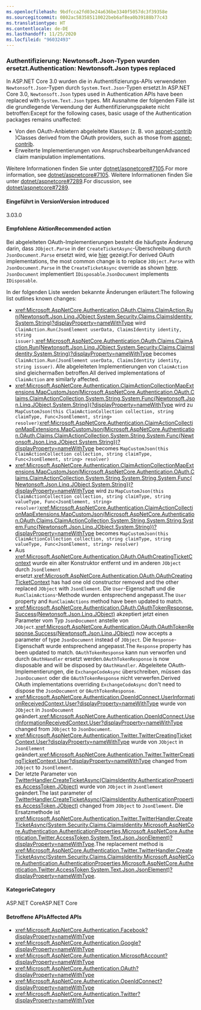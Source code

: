 ```yaml
---
ms.openlocfilehash: 9bdfcca2fd03e24a636be3340f5057dc3f39358e
ms.sourcegitcommit: 0802ac583585110022beb6af8ea0b39188b77c43
ms.translationtype: HT
ms.contentlocale: de-DE
ms.lasthandoff: 11/25/2020
ms.locfileid: "96032493"
---
```

### <a name="authentication-newtonsoftjson-types-replaced"></a><span data-ttu-id="c95cc-101">Authentifizierung: Newtonsoft.Json-Typen wurden ersetzt.</span><span class="sxs-lookup"><span data-stu-id="c95cc-101">Authentication: Newtonsoft.Json types replaced</span></span>

<span data-ttu-id="c95cc-102">In ASP.NET Core 3.0 wurden die in Authentifizierungs-APIs verwendeten `Newtonsoft.Json`-Typen durch `System.Text.Json`-Typen ersetzt.</span><span class="sxs-lookup"><span data-stu-id="c95cc-102">In ASP.NET Core 3.0, `Newtonsoft.Json` types used in Authentication APIs have been replaced with `System.Text.Json` types.</span></span> <span data-ttu-id="c95cc-103">Mit Ausnahme der folgenden Fälle ist die grundlegende Verwendung der Authentifizierungspakete nicht betroffen:</span><span class="sxs-lookup"><span data-stu-id="c95cc-103">Except for the following cases, basic usage of the Authentication packages remains unaffected:</span></span>

* <span data-ttu-id="c95cc-104">Von den OAuth-Anbietern abgeleitete Klassen (z. B. von [aspnet-contrib ](https://github.com/aspnet-contrib/AspNet.Security.OAuth.Providers))</span><span class="sxs-lookup"><span data-stu-id="c95cc-104">Classes derived from the OAuth providers, such as those from [aspnet-contrib](https://github.com/aspnet-contrib/AspNet.Security.OAuth.Providers).</span></span>
* <span data-ttu-id="c95cc-105">Erweiterte Implementierungen von Anspruchsbearbeitungen</span><span class="sxs-lookup"><span data-stu-id="c95cc-105">Advanced claim manipulation implementations.</span></span>

<span data-ttu-id="c95cc-106">Weitere Informationen finden Sie unter [dotnet/aspnetcore#7105](https://github.com/dotnet/aspnetcore/pull/7105).</span><span class="sxs-lookup"><span data-stu-id="c95cc-106">For more information, see [dotnet/aspnetcore#7105](https://github.com/dotnet/aspnetcore/pull/7105).</span></span> <span data-ttu-id="c95cc-107">Weitere Informationen finden Sie unter [dotnet/aspnetcore#7289](https://github.com/dotnet/aspnetcore/issues/7289).</span><span class="sxs-lookup"><span data-stu-id="c95cc-107">For discussion, see [dotnet/aspnetcore#7289](https://github.com/dotnet/aspnetcore/issues/7289).</span></span>

#### <a name="version-introduced"></a><span data-ttu-id="c95cc-108">Eingeführt in Version</span><span class="sxs-lookup"><span data-stu-id="c95cc-108">Version introduced</span></span>

<span data-ttu-id="c95cc-109">3.0</span><span class="sxs-lookup"><span data-stu-id="c95cc-109">3.0</span></span>

#### <a name="recommended-action"></a><span data-ttu-id="c95cc-110">Empfohlene Aktion</span><span class="sxs-lookup"><span data-stu-id="c95cc-110">Recommended action</span></span>

<span data-ttu-id="c95cc-111">Bei abgeleiteten OAuth-Implementierungen besteht die häufigste Änderung darin, dass `JObject.Parse` in der `CreateTicketAsync`-Überschreibung durch `JsonDocument.Parse` ersetzt wird, wie [hier](https://github.com/dotnet/aspnetcore/pull/7105/files?utf8=%E2%9C%93&diff=unified&w=1#diff-e1c9f9740a6fe8021020a6f249c589b0L40) gezeigt.</span><span class="sxs-lookup"><span data-stu-id="c95cc-111">For derived OAuth implementations, the most common change is to replace `JObject.Parse` with `JsonDocument.Parse` in the `CreateTicketAsync` override as shown [here](https://github.com/dotnet/aspnetcore/pull/7105/files?utf8=%E2%9C%93&diff=unified&w=1#diff-e1c9f9740a6fe8021020a6f249c589b0L40).</span></span> <span data-ttu-id="c95cc-112">`JsonDocument` implementiert `IDisposable`.</span><span class="sxs-lookup"><span data-stu-id="c95cc-112">`JsonDocument` implements `IDisposable`.</span></span>

<span data-ttu-id="c95cc-113">In der folgenden Liste werden bekannte Änderungen erläutert:</span><span class="sxs-lookup"><span data-stu-id="c95cc-113">The following list outlines known changes:</span></span>

- <span data-ttu-id="c95cc-114"><xref:Microsoft.AspNetCore.Authentication.OAuth.Claims.ClaimAction.Run(Newtonsoft.Json.Linq.JObject,System.Security.Claims.ClaimsIdentity,System.String)?displayProperty=nameWithType> wird `ClaimAction.Run(JsonElement userData, ClaimsIdentity identity, string issuer)`.</span><span class="sxs-lookup"><span data-stu-id="c95cc-114"><xref:Microsoft.AspNetCore.Authentication.OAuth.Claims.ClaimAction.Run(Newtonsoft.Json.Linq.JObject,System.Security.Claims.ClaimsIdentity,System.String)?displayProperty=nameWithType> becomes `ClaimAction.Run(JsonElement userData, ClaimsIdentity identity, string issuer)`.</span></span> <span data-ttu-id="c95cc-115">Alle abgeleiteten Implementierungen von `ClaimAction` sind gleichermaßen betroffen.</span><span class="sxs-lookup"><span data-stu-id="c95cc-115">All derived implementations of `ClaimAction` are similarly affected.</span></span>
- <span data-ttu-id="c95cc-116"><xref:Microsoft.AspNetCore.Authentication.ClaimActionCollectionMapExtensions.MapCustomJson(Microsoft.AspNetCore.Authentication.OAuth.Claims.ClaimActionCollection,System.String,System.Func{Newtonsoft.Json.Linq.JObject,System.String})?displayProperty=nameWithType> wird zu `MapCustomJson(this ClaimActionCollection collection, string claimType, Func<JsonElement, string> resolver)`</span><span class="sxs-lookup"><span data-stu-id="c95cc-116"><xref:Microsoft.AspNetCore.Authentication.ClaimActionCollectionMapExtensions.MapCustomJson(Microsoft.AspNetCore.Authentication.OAuth.Claims.ClaimActionCollection,System.String,System.Func{Newtonsoft.Json.Linq.JObject,System.String})?displayProperty=nameWithType> becomes `MapCustomJson(this ClaimActionCollection collection, string claimType, Func<JsonElement, string> resolver)`</span></span>
- <span data-ttu-id="c95cc-117"><xref:Microsoft.AspNetCore.Authentication.ClaimActionCollectionMapExtensions.MapCustomJson(Microsoft.AspNetCore.Authentication.OAuth.Claims.ClaimActionCollection,System.String,System.String,System.Func{Newtonsoft.Json.Linq.JObject,System.String})?displayProperty=nameWithType> wird zu `MapCustomJson(this ClaimActionCollection collection, string claimType, string valueType, Func<JsonElement, string> resolver)`</span><span class="sxs-lookup"><span data-stu-id="c95cc-117"><xref:Microsoft.AspNetCore.Authentication.ClaimActionCollectionMapExtensions.MapCustomJson(Microsoft.AspNetCore.Authentication.OAuth.Claims.ClaimActionCollection,System.String,System.String,System.Func{Newtonsoft.Json.Linq.JObject,System.String})?displayProperty=nameWithType> becomes `MapCustomJson(this ClaimActionCollection collection, string claimType, string valueType, Func<JsonElement, string> resolver)`</span></span>
- <span data-ttu-id="c95cc-118">Aus <xref:Microsoft.AspNetCore.Authentication.OAuth.OAuthCreatingTicketContext> wurde ein alter Konstruktor entfernt und im anderen `JObject` durch `JsonElement` ersetzt.</span><span class="sxs-lookup"><span data-stu-id="c95cc-118"><xref:Microsoft.AspNetCore.Authentication.OAuth.OAuthCreatingTicketContext> has had one old constructor removed and the other replaced `JObject` with `JsonElement`.</span></span> <span data-ttu-id="c95cc-119">Die `User`-Eigenschaft und die `RunClaimActions`-Methode wurden entsprechend angepasst.</span><span class="sxs-lookup"><span data-stu-id="c95cc-119">The `User` property and `RunClaimActions` method have been updated to match.</span></span>
- <span data-ttu-id="c95cc-120"><xref:Microsoft.AspNetCore.Authentication.OAuth.OAuthTokenResponse.Success(Newtonsoft.Json.Linq.JObject)> akzeptiert jetzt einen Parameter vom Typ `JsonDocument` anstelle von `JObject`.</span><span class="sxs-lookup"><span data-stu-id="c95cc-120"><xref:Microsoft.AspNetCore.Authentication.OAuth.OAuthTokenResponse.Success(Newtonsoft.Json.Linq.JObject)> now accepts a parameter of type `JsonDocument` instead of `JObject`.</span></span> <span data-ttu-id="c95cc-121">Die `Response`-Eigenschaft wurde entsprechend angepasst.</span><span class="sxs-lookup"><span data-stu-id="c95cc-121">The `Response` property has been updated to match.</span></span> <span data-ttu-id="c95cc-122">`OAuthTokenResponse` kann nun verworfen und durch `OAuthHandler` ersetzt werden.</span><span class="sxs-lookup"><span data-stu-id="c95cc-122">`OAuthTokenResponse` is now disposable and will be disposed by `OAuthHandler`.</span></span> <span data-ttu-id="c95cc-123">Abgeleitete OAuth-Implementierungen, die `ExchangeCodeAsync` überschreiben, müssen das `JsonDocument` oder die `OAuthTokenResponse` nicht verwerfen.</span><span class="sxs-lookup"><span data-stu-id="c95cc-123">Derived OAuth implementations overriding `ExchangeCodeAsync` don't need to dispose the `JsonDocument` or `OAuthTokenResponse`.</span></span>
- <span data-ttu-id="c95cc-124"><xref:Microsoft.AspNetCore.Authentication.OpenIdConnect.UserInformationReceivedContext.User?displayProperty=nameWithType> wurde von `JObject` in `JsonDocument` geändert.</span><span class="sxs-lookup"><span data-stu-id="c95cc-124"><xref:Microsoft.AspNetCore.Authentication.OpenIdConnect.UserInformationReceivedContext.User?displayProperty=nameWithType> changed from `JObject` to `JsonDocument`.</span></span>
- <span data-ttu-id="c95cc-125"><xref:Microsoft.AspNetCore.Authentication.Twitter.TwitterCreatingTicketContext.User?displayProperty=nameWithType> wurde von `JObject` in `JsonElement` geändert.</span><span class="sxs-lookup"><span data-stu-id="c95cc-125"><xref:Microsoft.AspNetCore.Authentication.Twitter.TwitterCreatingTicketContext.User?displayProperty=nameWithType> changed from `JObject` to `JsonElement`.</span></span>
- <span data-ttu-id="c95cc-126">Der letzte Parameter von [TwitterHandler.CreateTicketAsync(ClaimsIdentity,AuthenticationProperties,AccessToken,JObject)](/dotnet/api/microsoft.aspnetcore.authentication.twitter.twitterhandler.createticketasync?view=aspnetcore-2.2#Microsoft_AspNetCore_Authentication_Twitter_TwitterHandler_CreateTicketAsync_System_Security_Claims_ClaimsIdentity_Microsoft_AspNetCore_Authentication_AuthenticationProperties_Microsoft_AspNetCore_Authentication_Twitter_AccessToken_Newtonsoft_Json_Linq_JObject_) wurde von `JObject` in `JsonElement` geändert.</span><span class="sxs-lookup"><span data-stu-id="c95cc-126">The last parameter of [TwitterHandler.CreateTicketAsync(ClaimsIdentity,AuthenticationProperties,AccessToken,JObject)](/dotnet/api/microsoft.aspnetcore.authentication.twitter.twitterhandler.createticketasync?view=aspnetcore-2.2#Microsoft_AspNetCore_Authentication_Twitter_TwitterHandler_CreateTicketAsync_System_Security_Claims_ClaimsIdentity_Microsoft_AspNetCore_Authentication_AuthenticationProperties_Microsoft_AspNetCore_Authentication_Twitter_AccessToken_Newtonsoft_Json_Linq_JObject_) changed from `JObject` to `JsonElement`.</span></span> <span data-ttu-id="c95cc-127">Die Ersatzmethode ist <xref:Microsoft.AspNetCore.Authentication.Twitter.TwitterHandler.CreateTicketAsync(System.Security.Claims.ClaimsIdentity,Microsoft.AspNetCore.Authentication.AuthenticationProperties,Microsoft.AspNetCore.Authentication.Twitter.AccessToken,System.Text.Json.JsonElement)?displayProperty=nameWithType>.</span><span class="sxs-lookup"><span data-stu-id="c95cc-127">The replacement method is <xref:Microsoft.AspNetCore.Authentication.Twitter.TwitterHandler.CreateTicketAsync(System.Security.Claims.ClaimsIdentity,Microsoft.AspNetCore.Authentication.AuthenticationProperties,Microsoft.AspNetCore.Authentication.Twitter.AccessToken,System.Text.Json.JsonElement)?displayProperty=nameWithType>.</span></span>

#### <a name="category"></a><span data-ttu-id="c95cc-128">Kategorie</span><span class="sxs-lookup"><span data-stu-id="c95cc-128">Category</span></span>

<span data-ttu-id="c95cc-129">ASP.NET Core</span><span class="sxs-lookup"><span data-stu-id="c95cc-129">ASP.NET Core</span></span>

#### <a name="affected-apis"></a><span data-ttu-id="c95cc-130">Betroffene APIs</span><span class="sxs-lookup"><span data-stu-id="c95cc-130">Affected APIs</span></span>

- <xref:Microsoft.AspNetCore.Authentication.Facebook?displayProperty=nameWithType>
- <xref:Microsoft.AspNetCore.Authentication.Google?displayProperty=nameWithType>
- <xref:Microsoft.AspNetCore.Authentication.MicrosoftAccount?displayProperty=nameWithType>
- <xref:Microsoft.AspNetCore.Authentication.OAuth?displayProperty=nameWithType>
- <xref:Microsoft.AspNetCore.Authentication.OpenIdConnect?displayProperty=nameWithType>
- <xref:Microsoft.AspNetCore.Authentication.Twitter?displayProperty=nameWithType>

<!--

#### Affected APIs

- `N:Microsoft.AspNetCore.Authentication.Facebook`
- `N:Microsoft.AspNetCore.Authentication.Google`
- `N:Microsoft.AspNetCore.Authentication.MicrosoftAccount`
- `N:Microsoft.AspNetCore.Authentication.OAuth`
- `N:Microsoft.AspNetCore.Authentication.OpenIdConnect`
- `N:Microsoft.AspNetCore.Authentication.Twitter`

-->
